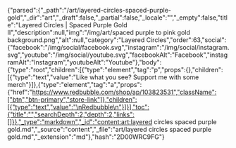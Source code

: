 {"parsed":{"_path":"/art/layered-circles-spaced-purple-gold","_dir":"art","_draft":false,"_partial":false,"_locale":"","_empty":false,"title":"Layered Circles | Spaced Purple Gold II","description":null,"img":"/img/art/spaced purple to pink gold background.png","alt":null,"category":"Layered Circles","order":63,"social":{"facebook":"/img/social/facebook.svg","instagram":"/img/social/instagram.svg","youtube":"/img/social/youtube.svg","facebookAlt":"Facebook","instagramAlt":"Instagram","youtubeAlt":"Youtube"},"body":{"type":"root","children":[{"type":"element","tag":"p","props":{},"children":[{"type":"text","value":"Like what you see? Support me with some merch"}]},{"type":"element","tag":"a","props":{"href":"https://www.redbubble.com/shop/ap/103823531","className":["btn","btn-primary","store-link"]},"children":[{"type":"text","value":"\nRedbubble\n"}]}],"toc":{"title":"","searchDepth":2,"depth":2,"links":[]}},"_type":"markdown","_id":"content:art:layered circles spaced purple gold.md","_source":"content","_file":"art/layered circles spaced purple gold.md","_extension":"md"},"hash":"2D00WRC9FG"}